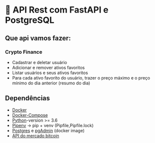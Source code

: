 # 🐍 API Rest com FastAPI e PostgreSQL

## Que api vamos fazer:

### Crypto Finance

- Cadastrar e deletar usuário
- Adicionar e remover ativos favoritos
- Listar usuários e seus ativos favoritos
- Para cada ativo favorito do usuário, trazer o preço máximo e o preço mínimo do dia anterior (resumo do dia)

## Dependências

- [Docker](https://www.docker.com/)
- [Docker-Compose](https://docs.docker.com/compose/)
- [Python](https://www.python.org/)-version >= 3.6
- [Pipenv](https://pypi.org/project/pipenv/) -> pip + venv (Pipfile,Pipfile.lock)
- [Postgres](https://www.postgresql.org/) e [pgAdmin](https://www.pgadmin.org/) (docker image)
- [API do mercado bitcoin](https://www.mercadobitcoin.com.br/api-doc/)
